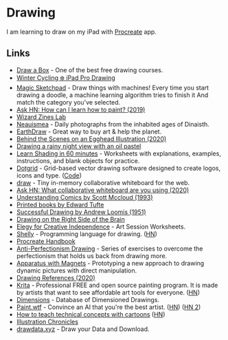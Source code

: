 # Drawing

I am learning to draw on my iPad with [Procreate](https://procreate.art) app.

## Links

* [Draw a Box](https://drawabox.com) - One of the best free drawing courses.
* [Winter Cycling ❄️ iPad Pro Drawing](https://www.youtube.com/watch?v=4FGEX8yZqiM\&app=desktop)
* [Magic Sketchpad](https://magic-sketchpad.glitch.me) - Draw things with machines! Every time you start drawing a doodle, a machine learning algorithm tries to finish it And match the category you've selected.
* [Ask HN: How can I learn how to paint? (2019)](https://news.ycombinator.com/item?id=19375624)
* [Wizard Zines Lab](https://wizardzines.substack.com/archive)
* [Neauismea](https://neauoire.github.io/neauismea/) - Daily photographs from the inhabited ages of Dinaisth.
* [EarthDraw](https://earthdraw.org) - Great way to buy art & help the planet.
* [Behind the Scenes on an Egghead Illustration (2020)](https://community.egghead.io/t/behind-the-scenes-on-an-egghead-illustration/1830)
* [Drawing a rainy night view with an oil pastel](https://www.youtube.com/watch?v=6qCp2smmxs8)
* [Learn Shading in 60 minutes](https://galshir.com/shading) - Worksheets with explanations, examples, instructions, and blank objects for practice.
* [Dotgrid](https://hundredrabbits.itch.io/dotgrid) - Grid-based vector drawing software designed to create logos, icons and type. ([Code](https://github.com/hundredrabbits/Dotgrid))
* [draw](https://github.com/thesephist/draw) - Tiny in-memory collaborative whiteboard for the web.
* [Ask HN: What collaborative whiteboard are you using (2020)](https://news.ycombinator.com/item?id=23272054)
* [Understanding Comics by Scott Mccloud (1993)](http://scottmccloud.com/2-print/1-uc/index.html)
* [Printed books by Edward Tufte](https://www.edwardtufte.com/tufte/)
* [Successful Drawing by Andrew Loomis (1951)](https://www.goodreads.com/book/show/2001015.Successful_Drawing)
* [Drawing on the Right Side of the Brain](https://www.drawright.com)
* [Elegy for Creative Independence](https://flowartestudio.ck.page) - Art Session Worksheets.
* [Shelly](https://shelly.dev) - Programming language for drawing. ([HN](https://news.ycombinator.com/item?id=23866688))
* [Procreate Handbook](https://procreate.art/handbook)
* [Anti-Perfectionism Drawing](https://hyperlink.academy/courses/anti-perfectionism-drawing/7) - Series of exercises to overcome the perfectionism that holds us back from drawing more.
* [Apparatus with Magnets](https://www.notion.so/Apparatus-with-Magnets-Intro-2e32af5b59b64a45b3b203408374a56e) - Prototyping a new approach to drawing dynamic pictures with direct manipulation.
* [Drawing References (2020)](https://longest.voyage/notes/drawing-references/)
* [Krita](https://krita.org/en) - Professional FREE and open source painting program. It is made by artists that want to see affordable art tools for everyone. ([HN](https://news.ycombinator.com/item?id=24775216))
* [Dimensions](https://www.dimensions.com) - Database of Dimensioned Drawings.
* [Paint.wtf](https://paint.wtf) - Convince an AI that you're the best artist. ([HN](https://news.ycombinator.com/item?id=25822610)) ([HN 2](https://news.ycombinator.com/item?id=25830087))
* [How to teach technical concepts with cartoons](https://jvns.ca/teach-tech-with-cartoons/) ([HN](https://news.ycombinator.com/item?id=25882377))
* [Illustration Chronicles](https://illustrationchronicles.com)
* [drawdata.xyz](https://drawdata.xyz) - Draw your Data and Download.
